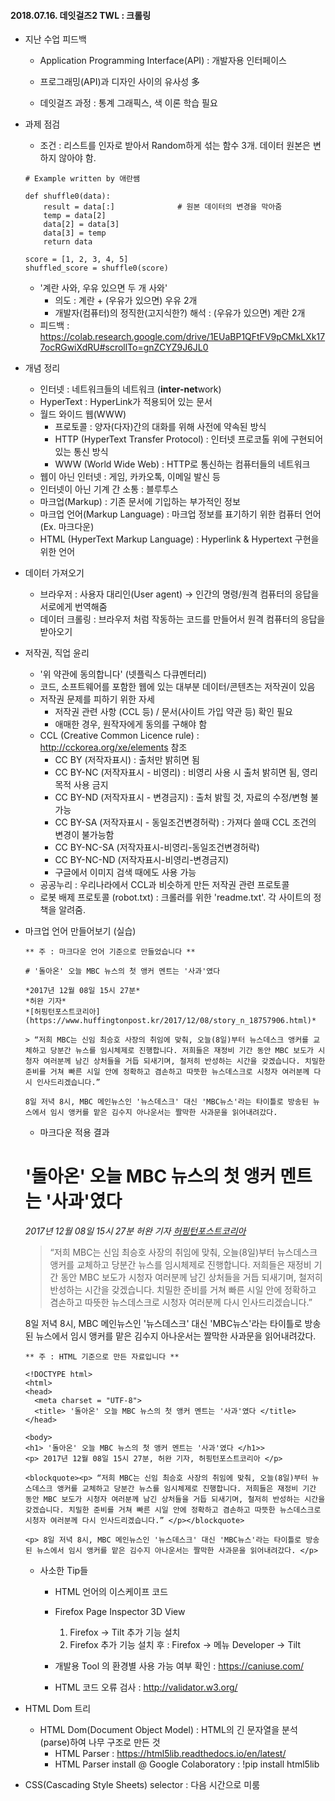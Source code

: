 #### 2018.07.16. 데잇걸즈2 TWL : 크롤링



- 지난 수업 피드백

  - Application Programming Interface(API) : 개발자용 인터페이스

  - 프로그래밍(API)과 디자인 사이의 유사성 多

  - 데잇걸즈 과정 : 통계 그래픽스, 색 이론 학습 필요

    

- 과제 점검 

  - 조건 : 리스트를 인자로 받아서 Random하게 섞는 함수 3개. 데이터 원본은 변하지 않아야 함.

  ~~~
  # Example written by 애란쌤
  
  def shuffle0(data):
      result = data[:]				# 원본 데이터의 변경을 막아줌
      temp = data[2]
      data[2] = data[3]
      data[3] = temp
      return data
      
  score = [1, 2, 3, 4, 5]
  shuffled_score = shuffle0(score)   
  ~~~

  - '계란 사와, 우유 있으면 두 개 사와'
    - 의도 : 계란 + (우유가 있으면) 우유 2개
    - 개발자(컴퓨터)의 정직한(고지식한?) 해석 : (우유가 있으면) 계란 2개
  - 피드백 : https://colab.research.google.com/drive/1EUaBP1QFtFV9pCMkLXk177ocRGwiXdRU#scrollTo=gnZCYZ9J6JL0



- 개념 정리
  - 인터넷 : 네트워크들의 네트워크 (**inter-net**work)
  - HyperText : HyperLink가 적용되어 있는 문서
  - 월드 와이드 웹(WWW)
    - 프로토콜 : 양자(다자)간의 대화를 위해 사전에 약속된 방식
    - HTTP (HyperText Transfer Protocol) : 인터넷 프로코톨 위에 구현되어 있는 통신 방식
    - WWW (World Wide Web) : HTTP로 통신하는 컴퓨터들의 네트워크
  - 웹이 아닌 인터넷 : 게임, 카카오톡, 이메일 발신 등
  - 인터넷이 아닌 기계 간 소통 : 블루투스
  - 마크업(Markup) : 기존 문서에 기입하는 부가적인 정보
  - 마크업 언어(Markup Language) : 마크업 정보를 표기하기 위한 컴퓨터 언어 (Ex. 마크다운)
  - HTML (HyperText Markup Language) : Hyperlink & Hypertext 구현을 위한 언어



- 데이터 가져오기
  - 브라우저 : 사용자 대리인(User agent) → 인간의 명령/원격 컴퓨터의 응답을 서로에게 번역해줌
  - 데이터 크롤링 : 브라우저 처럼 작동하는 코드를 만들어서 원격 컴퓨터의 응답을 받아오기



- 저작권, 직업 윤리
  - '위 약관에 동의합니다' (넷플릭스 다큐멘터리)
  - 코드, 소프트웨어를 포함한 웹에 있는 대부분 데이터/콘텐츠는 저작권이 있음
  - 저작권 문제를 피하기 위한 자세
    - 저작권 관련 사항 (CCL 등) / 문서(사이트 가입 약관 등) 확인 필요
    - 애매한 경우, 원작자에게 동의를 구해야 함
  - CCL (Creative Common Licence rule) : http://cckorea.org/xe/elements 참조
    - CC BY (저작자표시) : 출처만 밝히면 됨
    - CC BY-NC (저작자표시 - 비영리) : 비영리 사용 시 출처 밝히면 됨, 영리 목적 사용 금지
    - CC BY-ND (저작자표시 - 변경금지) : 출처 밝힐 것, 자료의 수정/변형 불가능
    - CC BY-SA (저작자표시 - 동일조건변경허락) : 가져다 쓸때 CCL 조건의 변경이 불가능함
    - CC BY-NC-SA (저작자표시-비영리-동일조건변경허락)
    - CC BY-NC-ND (저작자표시-비영리-변경금지)
    - 구글에서 이미지 검색 때에도 사용 가능
  - 공공누리 : 우리나라에서 CCL과 비슷하게 만든 저작권 관련 프로토콜
  - 로봇 배제 프로토콜 (robot.txt) : 크롤러를 위한 'readme.txt'. 각 사이트의 정책을 알려줌.



- 마크업 언어 만들어보기 (실습)

  ~~~
  ** 주 : 마크다운 언어 기준으로 만들었습니다 **
  
  # '돌아온' 오늘 MBC 뉴스의 첫 앵커 멘트는 '사과'였다
  
  *2017년 12월 08일 15시 27분*
  *허완 기자* 
  *[허핑턴포스트코리아](https://www.huffingtonpost.kr/2017/12/08/story_n_18757906.html)*
  
  > “저희 MBC는 신임 최승호 사장의 취임에 맞춰, 오늘(8일)부터 뉴스데스크 앵커를 교체하고 당분간 뉴스를 임시체제로 진행합니다. 저희들은 재정비 기간 동안 MBC 보도가 시청자 여러분께 남긴 상처들을 거듭 되새기며, 철저히 반성하는 시간을 갖겠습니다. 치밀한 준비를 거쳐 빠른 시일 안에 정확하고 겸손하고 따뜻한 뉴스데스크로 시청자 여러분께 다시 인사드리겠습니다.”
  
  8일 저녁 8시, MBC 메인뉴스인 '뉴스데스크' 대신 'MBC뉴스'라는 타이틀로 방송된 뉴스에서 임시 앵커를 맡은 김수지 아나운서는 짤막한 사과문을 읽어내려갔다.
  ~~~

  

  - 마크다운 적용 결과

  # '돌아온' 오늘 MBC 뉴스의 첫 앵커 멘트는 '사과'였다

  *2017년 12월 08일 15시 27분*
  *허완 기자* 
  *[허핑턴포스트코리아](https://www.huffingtonpost.kr/2017/12/08/story_n_18757906.html)*

  > “저희 MBC는 신임 최승호 사장의 취임에 맞춰, 오늘(8일)부터 뉴스데스크 앵커를 교체하고 당분간 뉴스를 임시체제로 진행합니다. 저희들은 재정비 기간 동안 MBC 보도가 시청자 여러분께 남긴 상처들을 거듭 되새기며, 철저히 반성하는 시간을 갖겠습니다. 치밀한 준비를 거쳐 빠른 시일 안에 정확하고 겸손하고 따뜻한 뉴스데스크로 시청자 여러분께 다시 인사드리겠습니다.”

  8일 저녁 8시, MBC 메인뉴스인 '뉴스데스크' 대신 'MBC뉴스'라는 타이틀로 방송된 뉴스에서 임시 앵커를 맡은 김수지 아나운서는 짤막한 사과문을 읽어내려갔다.

  

  ~~~
  ** 주 : HTML 기준으로 만든 자료입니다 **
  
  <!DOCTYPE html>
  <html>
  <head>
    <meta charset = "UTF-8">
    <title> '돌아온' 오늘 MBC 뉴스의 첫 앵커 멘트는 '사과'였다 </title>
  </head>
  
  <body>
  <h1> '돌아온' 오늘 MBC 뉴스의 첫 앵커 멘트는 '사과'였다 </h1>>
  <p> 2017년 12월 08일 15시 27분, 허완 기자, 허핑턴포스트코리아 </p>
  
  <blockquote><p> “저희 MBC는 신임 최승호 사장의 취임에 맞춰, 오늘(8일)부터 뉴스데스크 앵커를 교체하고 당분간 뉴스를 임시체제로 진행합니다. 저희들은 재정비 기간 동안 MBC 보도가 시청자 여러분께 남긴 상처들을 거듭 되새기며, 철저히 반성하는 시간을 갖겠습니다. 치밀한 준비를 거쳐 빠른 시일 안에 정확하고 겸손하고 따뜻한 뉴스데스크로 시청자 여러분께 다시 인사드리겠습니다.” </p></blockquote>
  
  <p> 8일 저녁 8시, MBC 메인뉴스인 '뉴스데스크' 대신 'MBC뉴스'라는 타이틀로 방송된 뉴스에서 임시 앵커를 맡은 김수지 아나운서는 짤막한 사과문을 읽어내려갔다. </p>
  ~~~

  

  - 사소한 Tip들

    - HTML 언어의 이스케이프 코드
    - Firefox Page Inspector 3D View 
      1. Firefox → Tilt 추가 기능 설치
      2. Firefox 추가 기능 설치 후 : Firefox → 메뉴 Developer → Tilt

    - 개발용 Tool 의 환경별 사용 가능 여부 확인 :  https://caniuse.com/
    - HTML 코드 오류 검사 : http://validator.w3.org/



- HTML Dom 트리
  - HTML Dom(Document Object Model) : HTML의 긴 문자열을 분석(parse)하여 나무 구조로 만든 것
    - HTML Parser : https://html5lib.readthedocs.io/en/latest/
    - HTML Parser install @ Google Colaboratory : !pip install html5lib



- CSS(Cascading Style Sheets) selector : 다음 시간으로 미룸
